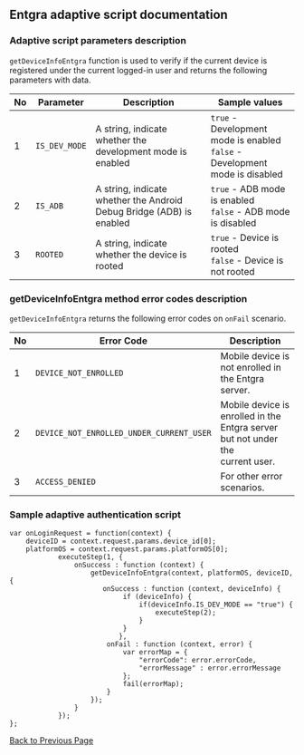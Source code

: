 ## Entgra adaptive script documentation

### Adaptive script parameters description

`getDeviceInfoEntgra` function is used to verify if the current device is registered under the current logged-in user 
and returns the following parameters with data.

| No  | Parameter     | Description                                                          | Sample values                                                                    |
|-----|---------------|----------------------------------------------------------------------|----------------------------------------------------------------------------------|
| 1   | `IS_DEV_MODE` | A string, indicate whether the development mode is enabled           | `true` - Development mode is enabled <br> `false` - Development mode is disabled |
| 2   | `IS_ADB`      | A string, indicate whether the Android Debug Bridge (ADB) is enabled | `true` - ADB mode is enabled <br> `false` - ADB mode is disabled                 | 
| 3   | `ROOTED`      | A string, indicate whether the device is rooted                      | `true` - Device is rooted <br> `false` - Device is not rooted                    |

### getDeviceInfoEntgra method error codes description
`getDeviceInfoEntgra` returns the following error codes on `onFail` scenario.

| No  | Error Code                               | Description                                                                         | 
|-----|------------------------------------------|-------------------------------------------------------------------------------------|
| 1   | `DEVICE_NOT_ENROLLED`                    | Mobile device is not enrolled in the Entgra server.                                 |
| 2   | `DEVICE_NOT_ENROLLED_UNDER_CURRENT_USER` | Mobile device is enrolled in the Entgra server but not under the <br/>current user. | 
| 3   | `ACCESS_DENIED`                          | For other error scenarios.                                                          |

### Sample adaptive authentication script

```JS
var onLoginRequest = function(context) {
    deviceID = context.request.params.device_id[0];
    platformOS = context.request.params.platformOS[0];
            executeStep(1, {
                onSuccess : function (context) {
                    getDeviceInfoEntgra(context, platformOS, deviceID, {
                       onSuccess : function (context, deviceInfo) {
                            if (deviceInfo) {
                                if(deviceInfo.IS_DEV_MODE == "true") {
                                    executeStep(2);
                                }
                            }
                           },
                        onFail : function (context, error) {
                            var errorMap = {
                                "errorCode": error.errorCode,
                                "errorMessage" : error.errorMessage
                            };
                            fail(errorMap);
                        }
                    });
                }
            }); 
};
```

[Back to Previous Page](../README.md)
